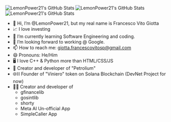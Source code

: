 <img src="https://github-readme-stats.vercel.app/api?username=LemonPower21&theme=dark&show_icons=true&hide_border=true&count_private=true" alt="LemonPower21's GitHub Stats" /> <img src="https://github-readme-stats.vercel.app/api/top-langs/?username=LemonPower21&theme=dark&show_icons=true&hide_border=true&layout=compact" alt="LemonPower21's GitHub Stats" /> <img src="https://streak-stats.demolab.com?user=LemonPower21&theme=dark&hide_border=true" alt="LemonPower21's GitHub Stats" />

- 👋 Hi, I’m @LemonPower21, but my real name is Francesco Vito Giotta
- 📈 I love investing
- 🌱 I’m currently learning Software Engineering and coding.
- 💞️ I’m looking forward to working @ Google.
- 📫 How to reach me: giotta.francescovitosp@gmail.com
- 😄 Pronouns: He/Him
- 🖥️ I love C++ & Python more than HTML/CSS/JS
- 🤖 Creator and developer of "Petrolium"
- 🌐⛓️ Founder of "Viniero" token on Solana Blockchain (DevNet Project for now)
- 👨‍💻 Creator and developer of
  + gfinancelib
  + gosintlib
  + shorty
  + Meta AI Un-official App
  + SimpleCaller App


<!---
LemonPower21/LemonPower21 is a ✨ special ✨ repository because its `README.md` (this file) appears on your GitHub profile.
You can click the Preview link to take a look at your changes.
--->
